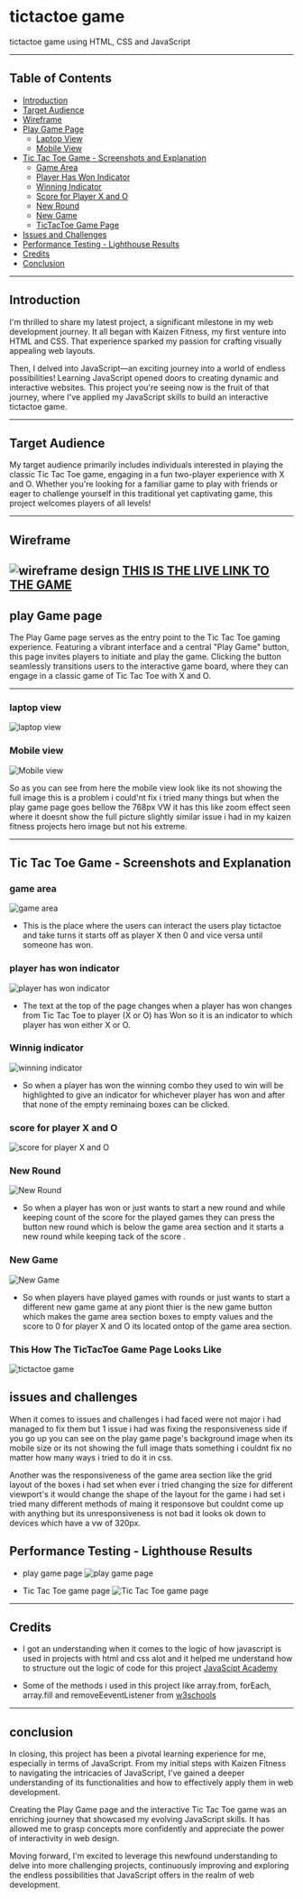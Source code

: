 # tictactoe game
tictactoe game using HTML, CSS and JavaScript

---

## Table of Contents
- [Introduction](#introduction)
- [Target Audience](#target-audience)
- [Wireframe](#wireframe)
- [Play Game Page](#play-game-page)
  - [Laptop View](#laptop-view)
  - [Mobile View](#mobile-view)
- [Tic Tac Toe Game - Screenshots and Explanation](#tic-tac-toe-game---screenshots-and-explanation)
  - [Game Area](#game-area)
  - [Player Has Won Indicator](#player-has-won-indicator)
  - [Winning Indicator](#winning-indicator)
  - [Score for Player X and O](#score-for-player-x-and-o)
  - [New Round](#new-round)
  - [New Game](#new-game)
  - [TicTacToe Game Page](#This-How-The-TicTacToe-Game-Page-Looks-Like)
- [Issues and Challenges](#issues-and-challenges)
- [Performance Testing - Lighthouse Results](#performance-testing---lighthouse-results)
- [Credits](#credits)
- [Conclusion](#conclusion)

---

## Introduction
 I'm thrilled to share my latest project, a significant milestone in my web development journey. It all began with Kaizen Fitness, my first venture into HTML and CSS. That experience sparked my passion for crafting visually appealing web layouts.

Then, I delved into JavaScript—an exciting journey into a world of endless possibilities! Learning JavaScript opened doors to creating dynamic and interactive websites. This project you're seeing now is the fruit of that journey, where I've applied my JavaScript skills to build an interactive tictactoe game.

---

## Target Audience
My target audience primarily includes individuals interested in playing the classic Tic Tac Toe game, engaging in a fun two-player experience with X and O. Whether you're looking for a familiar game to play with friends or eager to challenge yourself in this traditional yet captivating game, this project welcomes players of all levels!

---

## Wireframe
![wireframe design](asset/wireframe/tictactoe_wireframe.jpg)
[THIS IS THE LIVE LINK TO THE GAME](https://yangkai004.github.io/tictactoe-game/)
---

## play Game page
The Play Game page serves as the entry point to the Tic Tac Toe gaming experience. Featuring a vibrant interface and a central "Play Game" button, this page invites players to initiate and play the game. Clicking the button seamlessly transitions users to the interactive game board, where they can engage in a classic game of Tic Tac Toe with X and O.

---

### laptop view
![laptop view](asset/screenshots/playgame_laptop_view.jpg)

### Mobile view
![Mobile view](asset/screenshots/playgame_mobile_view.jpg)

So as you can see from here the mobile view look like its not showing the full image this is a problem i could'nt fix i tried many things but when the play game page goes bellow the 768px VW it has this like zoom effect seen where it doesnt show the full picture  slightly similar issue i had in my kaizen fitness projects hero image but not his extreme.
 
---

## Tic Tac Toe Game - Screenshots and Explanation

### game area
![game area](asset/screenshots/game_area.jpg)
- This is the place where the users can interact the users play tictactoe and take turns it starts off as player X then 0 and vice versa until someone has won.

### player has won indicator
![player has won indicator](asset/screenshots/player_won_indicator.jpg)
- The text at the top of the page changes when a player has won changes from Tic Tac Toe to player (X or O) has Won so it is an indicator to which player has won either X or O.



### Winnig indicator 
![winning indicator](asset/screenshots/tictactoe_winning_indicator.jpg)
- So when a player has won the winning combo they used to win will be highlighted to give an indicator for whichever player has won  and after that none of the empty reminaing boxes can be clicked.


### score for player X and O
![score for player X and O](asset/screenshots/tictactoe_score.jpg)


### New Round 
![New Round](asset/screenshots/new_round_button.jpg)
- So when a player has won or just wants to start a new round and while keeping count of the score for the played games they can press the button new round which is below the game area section and it starts a new round while keeping tack of the score .


### New Game 
![New Game](asset/screenshots/new_game_button.jpg)
- So when players have played games with rounds or just wants to start a different new game game at any piont thier is the new game button which makes the game area section boxes to empty values and the score to 0 for player X and O its located ontop of the game area section.

### This How The TicTacToe Game Page Looks Like
![tictactoe game](asset/screenshots/tictactoe_game.jpg)

## issues and challenges
When it comes to issues and challenges i had faced were not major i had managed to fix them but 1 issue i had was fixing the responsiveness side if you go up you can see on the play game page's background image when its mobile size or its not showing the full image thats something i couldnt fix no matter how many ways i tried to do it in css.


Another was the responsiveness of the game area section like the grid layout of the boxes i had set when ever i tried changing the size for different viewport's it would change the shape of the layout for the game i had set i tried many different methods of maing it responsove but couldnt come up with anything but its unresponsiveness is not bad it looks ok down to devices which have a vw of 320px.

## Performance Testing - Lighthouse Results
- play game page
![play game page](asset/lighthouse_testing/playgame_lighthouse_testing.jpg)

- Tic Tac Toe game page
![Tic Tac Toe game page](asset/lighthouse_testing/tictactoe_game_lighthouse_testing.jpg)

---

## Credits
- I got an understanding when it comes to the logic of how javascript is used in projects with html and css alot and it helped me understand how to structure out the logic of code for this project [JavaScipt Academy](https://www.youtube.com/watch?v=B3pmT7Cpi24)

- Some of the methods i used in this project like array.from, forEach, array.fill and removeEeventListener from [w3schools](https://www.w3schools.com/js/default.asp)

---

## conclusion
In closing, this project has been a pivotal learning experience for me, especially in terms of JavaScript. From my initial steps with Kaizen Fitness to navigating the intricacies of JavaScript, I've gained a deeper understanding of its functionalities and how to effectively apply them in web development.

Creating the Play Game page and the interactive Tic Tac Toe game was an enriching journey that showcased my evolving JavaScript skills. It has allowed me to grasp concepts more confidently and appreciate the power of interactivity in web design.

Moving forward, I'm excited to leverage this newfound understanding to delve into more challenging projects, continuously improving and exploring the endless possibilities that JavaScript offers in the realm of web development.